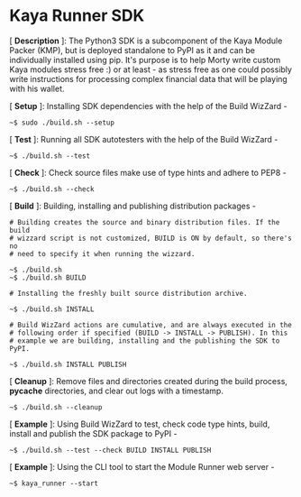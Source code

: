 # Kaya Runner SDK

[ **Description** ]: The Python3 SDK is a subcomponent of the Kaya Module
    Packer (KMP), but is deployed standalone to PyPI as it and can be
    individually installed using pip. It's purpose is to help Morty write custom
    Kaya modules stress free :) or at least - as stress free as one could
    possibly write instructions for processing complex financial data that will
    be playing with his wallet.

[ **Setup** ]: Installing SDK dependencies with the help of the Build WizZard -

    ~$ sudo ./build.sh --setup

[ **Test** ]: Running all SDK autotesters with the help of the Build WizZard -

    ~$ ./build.sh --test

[ **Check** ]: Check source files make use of type hints and adhere to PEP8 -

    ~$ ./build.sh --check

[ **Build** ]: Building, installing and publishing distribution packages -

    # Building creates the source and binary distribution files. If the build
    # wizzard script is not customized, BUILD is ON by default, so there's no
    # need to specify it when running the wizzard.

    ~$ ./build.sh
    ~$ ./build.sh BUILD

    # Installing the freshly built source distribution archive.

    ~$ ./build.sh INSTALL

    # Build WizZard actions are cumulative, and are always executed in the
    # following order if specified (BUILD -> INSTALL -> PUBLISH). In this
    # example we are building, installing and the publishing the SDK to PyPI.

    ~$ ./build.sh INSTALL PUBLISH

[ **Cleanup** ]: Remove files and directories created during the build process,
__pycache__ directories, and clear out logs with a timestamp.

    ~$ ./build.sh --cleanup

[ **Example** ]: Using Build WizZard to test, check code type hints, build,
install and publish the SDK package to PyPI -

    ~$ ./build.sh --test --check BUILD INSTALL PUBLISH

[ **Example** ]: Using the CLI tool to start the Module Runner web server -

    ~$ kaya_runner --start
